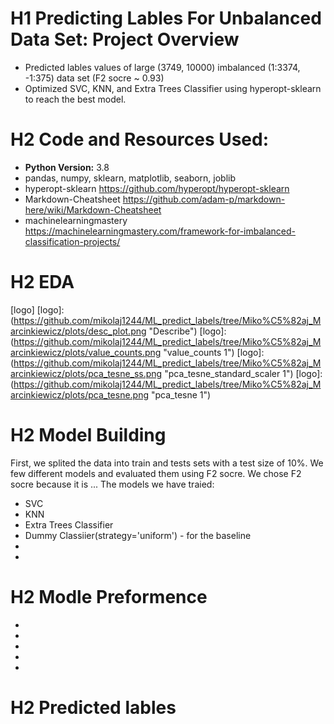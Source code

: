 # H1 Predicting Lables For Unbalanced Data Set: Project Overview
* Predicted lables values of large (3749, 10000) imbalanced (1:3374, -1:375) data set (F2 socre ~ 0.93)
* Optimized SVC, KNN, and Extra Trees Classifier using hyperopt-sklearn to reach the best model.
# H2 Code and Resources Used:
* **Python Version:** 3.8
* pandas, numpy, sklearn, matplotlib, seaborn, joblib
* hyperopt-sklearn https://github.com/hyperopt/hyperopt-sklearn
* Markdown-Cheatsheet https://github.com/adam-p/markdown-here/wiki/Markdown-Cheatsheet
* machinelearningmastery https://machinelearningmastery.com/framework-for-imbalanced-classification-projects/
# H2 EDA
[logo]
[logo]:(https://github.com/mikolaj1244/ML_predict_labels/tree/Miko%C5%82aj_Marcinkiewicz/plots/desc_plot.png "Describe")
[logo]:(https://github.com/mikolaj1244/ML_predict_labels/tree/Miko%C5%82aj_Marcinkiewicz/plots/value_counts.png "value_counts 1") [logo]:(https://github.com/mikolaj1244/ML_predict_labels/tree/Miko%C5%82aj_Marcinkiewicz/plots/pca_tesne_ss.png  "pca_tesne_standard_scaler 1")
[logo]:(https://github.com/mikolaj1244/ML_predict_labels/tree/Miko%C5%82aj_Marcinkiewicz/plots/pca_tesne.png  "pca_tesne 1")


# H2 Model Building
First, we splited the data into train and tests sets with a test size of 10%.
We few different models and evaluated them using F2 socre. We chose F2 socre because it is ...
The models we have traied:
* SVC
* KNN
* Extra Trees Classifier
* Dummy Classiier(strategy='uniform') - for the baseline
*
*

# H2 Modle Preformence
* 
*
*
*
*
# H2 Predicted lables 
